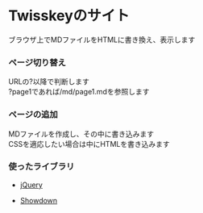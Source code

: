 # Twisskeyのサイト

ブラウザ上でMDファイルをHTMLに書き換え、表示します

### ページ切り替え

URLの?以降で判断します  
?page1であれば/md/page1.mdを参照します

### ページの追加

MDファイルを作成し、その中に書き込みます  
CSSを適応したい場合は中にHTMLを書き込みます

### 使ったライブラリ

* [jQuery](https://jquery.com)

* [Showdown](https://github.com/showdownjs/showdown)